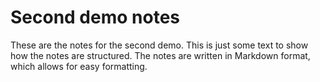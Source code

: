 # Second demo notes

These are the notes for the second demo. This is just some text to show how the notes are structured. The notes are written in Markdown format, which allows for easy formatting.
